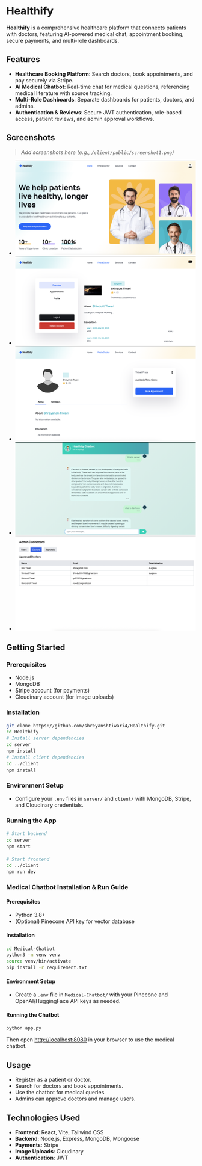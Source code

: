 # Healthify

**Healthify** is a comprehensive healthcare platform that connects patients with doctors, featuring AI-powered medical chat, appointment booking, secure payments, and multi-role dashboards.

## Features

- **Healthcare Booking Platform**: Search doctors, book appointments, and pay securely via Stripe.
- **AI Medical Chatbot**: Real-time chat for medical questions, referencing medical literature with source tracking.
- **Multi-Role Dashboards**: Separate dashboards for patients, doctors, and admins.
- **Authentication & Reviews**: Secure JWT authentication, role-based access, patient reviews, and admin approval workflows.

## Screenshots

> _Add screenshots here (e.g., `/client/public/screenshot1.png`)_
- ![Home Page](assets/home.png)
- ![Doctor Profile](assets/doctor%20profile.png)
- ![Appointment Booking](assets/bookappointment.png)
- ![Chatbot Interface](assets/preview.png)
- ![Admin Dashboard](assets/admin%20dashboard.png)

## Getting Started

### Prerequisites

- Node.js
- MongoDB
- Stripe account (for payments)
- Cloudinary account (for image uploads)

### Installation

```bash
git clone https://github.com/shreyanshtiwari4/Healthify.git
cd Healthify
# Install server dependencies
cd server
npm install
# Install client dependencies
cd ../client
npm install
```

### Environment Setup

- Configure your `.env` files in `server/` and `client/` with MongoDB, Stripe, and Cloudinary credentials.

### Running the App

```bash
# Start backend
cd server
npm start

# Start frontend
cd ../client
npm run dev
```

### Medical Chatbot Installation & Run Guide

#### Prerequisites

- Python 3.8+
- (Optional) Pinecone API key for vector database

#### Installation

```bash
cd Medical-Chatbot
python3 -m venv venv
source venv/bin/activate
pip install -r requirement.txt
```

#### Environment Setup

- Create a `.env` file in `Medical-Chatbot/` with your Pinecone and OpenAI/HuggingFace API keys as needed.

#### Running the Chatbot

```bash
python app.py
```

Then open [http://localhost:8080](http://localhost:8080) in your browser to use the medical chatbot.

## Usage

- Register as a patient or doctor.
- Search for doctors and book appointments.
- Use the chatbot for medical queries.
- Admins can approve doctors and manage users.

## Technologies Used

- **Frontend**: React, Vite, Tailwind CSS
- **Backend**: Node.js, Express, MongoDB, Mongoose
- **Payments**: Stripe
- **Image Uploads**: Cloudinary
- **Authentication**: JWT
